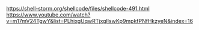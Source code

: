 https://shell-storm.org/shellcode/files/shellcode-491.html
https://www.youtube.com/watch?v=m17mV24TgwY&list=PLhixgUqwRTjxglIswKp9mpkfPNfHkzyeN&index=16